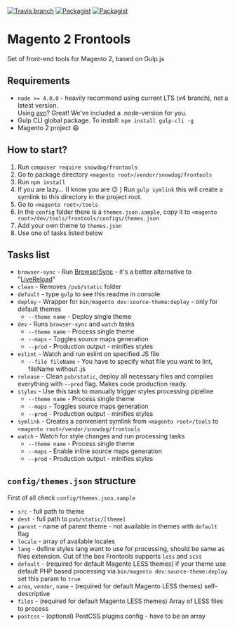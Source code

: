 [![Travis branch](https://img.shields.io/travis/SnowdogApps/magento2-frontools/master.svg?maxAge=2592000)](https://github.com/SnowdogApps/magento2-frontools) [![Packagist](https://img.shields.io/packagist/v/snowdog/frontools.svg?maxAge=2592000)](https://packagist.org/packages/snowdog/frontools) [![Packagist](https://img.shields.io/packagist/dt/snowdog/frontools.svg?maxAge=2592000)](https://packagist.org/packages/snowdog/frontools)

# Magento 2 Frontools
Set of front-end tools for Magento 2, based on Gulp.js

## Requirements
* `node >= 4.0.0` - heavily recommend using current LTS (v4 branch), not a latest version.  
Using [avn](https://github.com/wbyoung/avn)? Great! We've included a .node-version for you.
* Gulp CLI global package. To install: `npm install gulp-cli -g`
* Magento 2 project :smile:

## How to start?
1. Run `composer require snowdog/frontools`
2. Go to package directory `<magento root>/vendor/snowdog/frontools`
3. Run `npm install`
4. If you are lazy... (I know you are :wink: ) Run `gulp symlink` this will create a symlink to this directory in the project root.
5. Go to `<magento root>/tools`
6. In the `config` folder there is a `themes.json.sample`, copy it to `<magento root>/dev/tools/frontools/configs/themes.json`
7. Add your own theme to `themes.json`
8. Use one of tasks listed below

## Tasks list
* `browser-sync` - Run [BrowserSync](https://www.browsersync.io/) - it's a better alternative to "[LiveReload](http://livereload.com/)"
* `clean` - Removes `/pub/static` folder
* `default` - type `gulp` to see this readme in console
* `deploy` - Wrapper for `bin/magento dev:source-theme:deploy` - only for default themes
  * `--theme name` - Deploy single theme
* `dev` - Runs `browser-sync` and `watch` tasks
  * `--theme name` - Process single theme
  * `--maps` - Toggles source maps generation
  * `--prod` - Production output - minifies styles
* `eslint` - Watch and run eslint on specified JS file
  * `--file fileName` - You have to specify what file you want to lint, fileName without .js
* `release` - Clean `pub/static`, deploy all necessary files and compiles everything with `--prod` flag. Makes code production ready.
* `styles` - Use this task to manually trigger styles processing pipeline
  * `--theme name` - Process single theme
  * `--maps` - Toggles source maps generation
  * `--prod` - Production output - minifies styles
* `symlink` - Creates a convenient symlink from `<magento root>/tools` to `<magento root>/vendor/snowdog/frontools`
* `watch` - Watch for style changes and run processing tasks
  * `--theme name` - Process single theme
  * `--maps` - Enable inline source maps generation
  * `--prod` - Production output - minifies styles

## `config/themes.json` structure
First of all check `config/themes.json.sample`
- `src` - full path to theme
- `dest` - full path to `pub/static/[theme]`
- `parent` - name of parent theme - not available in themes with `default` flag
- `locale` - array of available locales
- `lang` - define styles lang want to use for processing, should be same as files extension. Out of the box Frontools supports `less` and `scss`
- `default` - (required for default Magento LESS themes) if your theme use default PHP based processing via `bin/magento dev:source-theme:deploy` set this param to `true`
- `area`, `vendor`, `name` - (required for default Magento LESS themes) self-descriptive
- `files` - (required for default Magento LESS themes) Array of LESS files to process
- `postcss` - (optional) PostCSS plugins config - have to be an array
